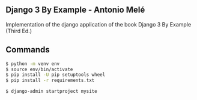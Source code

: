 ## Django 3 By Example - Antonio Melé

Implementation of the django application of the book Django 3 By Example (Third Ed.)

## Commands

```bash
$ python -m venv env
$ source env/bin/activate
$ pip install -U pip setuptools wheel
$ pip install -r requirements.txt

$ django-admin startproject mysite
```



